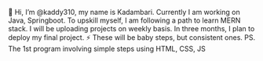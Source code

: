 👋 Hi, I’m @kaddy310, my name is Kadambari. Currently I am working on Java, Springboot. 
To upskill myself, I am following a path to learn MERN stack. I will be uploading projects on weekly basis. In three months, I plan to deploy my final project.
⚡ These will be baby steps, but consistent ones. PS. The 1st program involving simple steps using HTML, CSS, JS

<!---
kaddy310/kaddy310 is a ✨ special ✨ repository because its `README.md` (this file) appears on your GitHub profile.
You can click the Preview link to take a look at your changes.
--->

